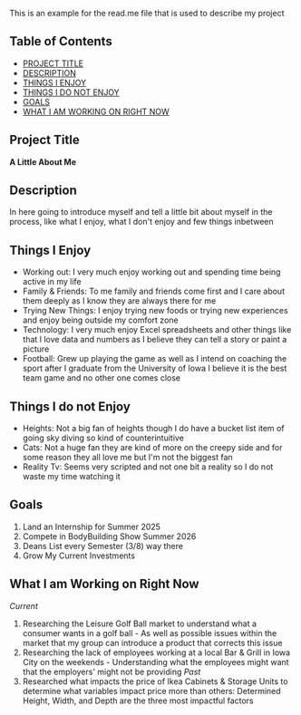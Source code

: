 This is an example for the read.me file that is used to describe my project

## Table of Contents

- [PROJECT TITLE](#Project-Title)
- [DESCRIPTION](#Description)
- [THINGS I ENJOY](#Things-I-Enjoy)
- [THINGS I DO NOT ENJOY](#Things-I-do-not-Enjoy)
- [GOALS](#Goals)
- [WHAT I AM WORKING ON RIGHT NOW](#What-I-Am-Working-On-Right-Now)

## Project Title
**A Little About Me**

## Description
In here going to introduce myself and tell a little bit about myself in the process, like what I enjoy, what I don't enjoy and few things inbetween

## Things I Enjoy
- Working out: I very much enjoy working out and spending time being active in my life
- Family & Friends: To me family and friends come first and I care about them deeply as I know they are always there for me
- Trying New Things: I enjoy trying new foods or trying new experiences and enjoy being outside my comfort zone
- Technology: I very much enjoy Excel spreadsheets and other things like that I love data and numbers as I believe they can tell a story or paint a picture
- Football: Grew up playing the game as well as I intend on coaching the sport after I graduate from the University of Iowa I believe it is the best team game and no other one comes close

## Things I do not Enjoy
- Heights: Not a big fan of heights though I do have a bucket list item of going sky diving so kind of counterintuitive
- Cats: Not a huge fan they are kind of more on the creepy side and for some reason they all love me but I'm not the biggest fan
- Reality Tv: Seems very scripted and not one bit a reality so I do not waste my time watching it 

## Goals
1. Land an Internship for Summer 2025
2. Compete in BodyBuilding Show Summer 2026
3. Deans List every Semester (3/8) way there
4. Grow My Current Investments

## What I am Working on Right Now
*Current* 
1. Researching the Leisure Golf Ball market to understand what a consumer wants in a golf ball - As well as possible issues within the market that my group can introduce a product that corrects this issue
2. Researching the lack of employees working at a local Bar & Grill in Iowa City on the weekends - Understanding what the employees might want that the employers' might not be providing
*Past*
1. Researched what impacts the price of Ikea Cabinets & Storage Units to determine what variables impact price more than others: Determined Height, Width, and Depth are the three most impactful factors

